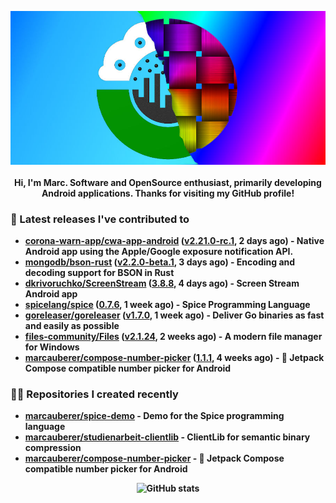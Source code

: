 <p align="center">
	<img src="https://raw.githubusercontent.com/marcauberer/marcauberer/master/images/frontpage-image.jpg">
	<br><br>
	<b>Hi, I'm Marc. Software and OpenSource enthusiast, primarily developing Android applications. Thanks for visiting my GitHub profile!
</p>

### 🚀 Latest releases I've contributed to


- [corona-warn-app/cwa-app-android](https://github.com/corona-warn-app/cwa-app-android) ([v2.21.0-rc.1](https://github.com/corona-warn-app/cwa-app-android/releases/tag/v2.21.0-rc.1), 2 days ago) - Native Android app using the Apple/Google exposure notification API.
- [mongodb/bson-rust](https://github.com/mongodb/bson-rust) ([v2.2.0-beta.1](https://github.com/mongodb/bson-rust/releases/tag/v2.2.0-beta.1), 3 days ago) - Encoding and decoding support for BSON in Rust
- [dkrivoruchko/ScreenStream](https://github.com/dkrivoruchko/ScreenStream) ([3.8.8](https://github.com/dkrivoruchko/ScreenStream/releases/tag/3.8.8), 4 days ago) - Screen Stream Android app
- [spicelang/spice](https://github.com/spicelang/spice) ([0.7.6](https://github.com/spicelang/spice/releases/tag/0.7.6), 1 week ago) - Spice Programming Language
- [goreleaser/goreleaser](https://github.com/goreleaser/goreleaser) ([v1.7.0](https://github.com/goreleaser/goreleaser/releases/tag/v1.7.0), 1 week ago) - Deliver Go binaries as fast and easily as possible
- [files-community/Files](https://github.com/files-community/Files) ([v2.1.24](https://github.com/files-community/Files/releases/tag/v2.1.24), 2 weeks ago) - A modern file manager for Windows
- [marcauberer/compose-number-picker](https://github.com/marcauberer/compose-number-picker) ([1.1.1](https://github.com/marcauberer/compose-number-picker/releases/tag/1.1.1), 4 weeks ago) - 🔢 Jetpack Compose compatible number picker for Android

### 👨‍💻 Repositories I created recently
- [marcauberer/spice-demo](https://github.com/marcauberer/spice-demo) - Demo for the Spice programming language
- [marcauberer/studienarbeit-clientlib](https://github.com/marcauberer/studienarbeit-clientlib) - ClientLib for semantic binary compression
- [marcauberer/compose-number-picker](https://github.com/marcauberer/compose-number-picker) - 🔢 Jetpack Compose compatible number picker for Android

<p align="center">
	<img src="https://github-readme-stats.vercel.app/api?username=marcauberer&show_icons=true&theme=dark" alt="GitHub stats">
</p>
